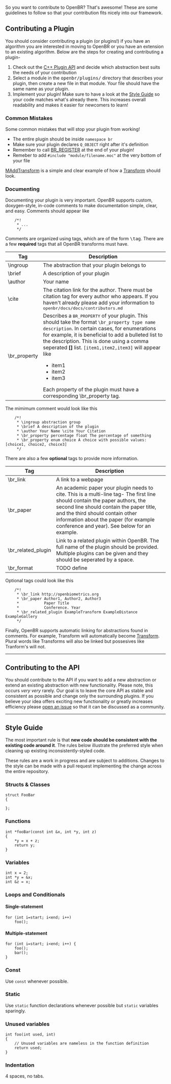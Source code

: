 So you want to contribute to OpenBR? That's awesome! These are some guidelines to follow so that your contribution fits nicely into our framework.

## Contributing a Plugin

You should consider contributing a plugin (or plugins!) if you have an algorithm you are interested in moving to OpenBR or you have an extension to an existing algorithm. Below are the steps for creating and contributing a plugin-

1. Check out the [C++ Plugin API](api_docs/cpp_api.md) and decide which abstraction best suits the needs of your contribution
2. Select a module in the <tt>openbr/plugins/</tt> directory that describes your plugin, then create a new file in that module. Your file should have the same name as your plugin.
3. Implement your plugin! Make sure to have a look at the [Style Guide](#style-guide) so your code matches what's already there. This increases overall readability and makes it easier for newcomers to learn!

### Common Mistakes

Some common mistakes that will stop your plugin from working!

* The entire plugin should be inside ```namespace br```
* Make sure your plugin declares ```Q_OBJECT``` right after it's definition
* Remember to call [BR_REGISTER](api_docs/cpp_api/factory/macros.md#br_register) at the end of your plugin!
* Remeber to add ```#include "module/filename.moc"``` at the very bottom of your file

[MAddTransform](api_docs/plugins/imgproc.md#maddtransform) is a simple and clear example of how a [Transform](api_docs/cpp_api/transform/transform.md) should look.

### Documenting

Documenting your plugin is very important. OpenBR supports custom, doxygen-style, in-code comments to make documentation simple, clear, and easy. Comments should appear like 

		/*!
		 * ...
		 */

Comments are organized using tags, which are of the form <tt>\tag</tt>. There are a few **required** tags that all OpenBR transforms must have.

Tag | Description
--- | ---
\ingroup | The abstraction that your plugin belongs to
\brief | A description of your plugin
\author | Your name
\cite | The citation link for the author. There must be citation tag for every author who appears. If you haven't already please add your information to <tt>openbr/docs/docs/contributors.md</tt>
\br_property | Describes a <tt>BR_PROPERTY</tt> of your plugin. This should take the format ```\br_property type name description```. In certain cases, for enumerations for example, it is beneficial to add a bulleted list to the description. This is done using a comma seperated **[]** list. ```[item1,item2,item3]``` will appear like <ul><li>item1</li><li>item2</li><li>item3</li></ul> Each property of the plugin must have a corresponding \br_property tag.

The mimimum comment would look like this

		/*!
		 * \ingroup abstraction group
		 * \brief A description of the plugin
		 * \author Your Name \cite Your Citation
		 * \br_property percentage float The percentage of something
		 * \br_property enum choice A choice with possible values: [choice1, choice2, choice3]
		 */
		 
There are also a few **optional** tags to provide more information.

Tag | Description
--- | ---
\br_link | A link to a webpage
\br_paper | An academic paper your plugin needs to cite. This is a multi-line tag- The first line should contain the paper authors, the second line should contain the paper title, and the third should contain other information about the paper (for example conference and year). See below for an example.
\br_related_plugin | Link to a related plugin within OpenBR. The full name of the plugin should be provided. Multiple plugins can be given and they should be seperated by a space.
\br_format | TODO define

Optional tags could look like this

		/*!
		 * \br_link http://openbiometrics.org
		 * \br_paper Author1, Author2, Author3
		 *           Paper Title
		 *           Conference. Year
		 * \br_related_plugin ExampleTransform ExampleDistance ExampleGallery
		 */

Finally, OpenBR supports automatic linking for abstractions found in comments. For example, Transform will automatically become [Transform](api_docs/cpp_api/transform/transform.md). Plural words like Transforms will also be linked but possesives like Tranform's will not. 

---
	 
## Contributing to the API

You should contribute to the API if you want to add a new abstraction or extend an existing abstraction with new functionality. Please note, this occurs *very* *very* rarely. Our goal is to leave the core API as stable and consistent as possible and change only the surrounding plugins. If you believe your idea offers exciting new functionality or greatly increases efficiency please [open an issue](https://github.com/biometrics/openbr/issues) so that it can be discussed as a community.

---

## Style Guide

The most important rule is that **new code should be consistent with the existing code around it**. The rules below illustrate the preferred style when cleaning up existing inconsistently-styled code.

These rules are a work in progress and are subject to additions. Changes to the style can be made with a pull request implementing the change across the entire repository.

### Structs & Classes
    struct FooBar
    {

    };

### Functions
    int *fooBar(const int &x, int *y, int z)
    {
        *y = x + z;
        return y;
    }

### Variables
    int x = 2;
    int *y = &x;
    int &z = x;

### Loops and Conditionals
#### Single-statement
    for (int i=start; i<end; i++)
        foo();

#### Multiple-statement
    for (int i=start; i<end; i++) {
        foo();
        bar();
    }

### Const
Use `const` whenever possible.

### Static
Use `static` function declarations whenever possible but `static` variables sparingly.

### Unused variables
    int foo(int used, int)
    {
        // Unused variables are nameless in the function definition
        return used;
    }

### Indentation
4 spaces, no tabs.